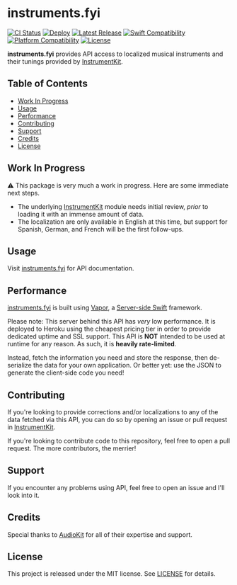 # instruments.fyi

[![CI Status](https://github.com/bdrelling/instruments.fyi/actions/workflows/tests.yml/badge.svg)](https://github.com/bdrelling/instruments.fyi/actions/workflows/tests.yml)
[![Deploy](https://github.com/bdrelling/instruments.fyi/actions/workflows/deploy_app.yml/badge.svg)](https://github.com/bdrelling/instruments.fyi/actions/workflows/deploy_app.yml)
[![Latest Release](https://img.shields.io/github/v/tag/bdrelling/InstrumentKit?color=blue&label=)](https://github.com/bdrelling/InstrumentKit/tags)
[![Swift Compatibility](https://img.shields.io/endpoint?url=https%3A%2F%2Fswiftpackageindex.com%2Fapi%2Fpackages%2Fbdrelling%2Finstruments.fyi%2Fbadge%3Ftype%3Dswift-versions&label=)](https://swiftpackageindex.com/bdrelling/instruments.fyi)
[![Platform Compatibility](https://img.shields.io/endpoint?url=https%3A%2F%2Fswiftpackageindex.com%2Fapi%2Fpackages%2Fbdrelling%2Finstruments.fyi%2Fbadge%3Ftype%3Dplatforms&label=)](https://swiftpackageindex.com/bdrelling/instruments.fyi)
[![License](https://img.shields.io/github/license/bdrelling/instruments.fyi?label=)](https://github.com/bdrelling/instruments.fyi/blob/main/LICENSE)

**instruments.fyi** provides API access to localized musical instruments and their tunings provided by [InstrumentKit](https://github.com/bdrelling/InstrumentKit).

## Table of Contents

- [Work In Progress](#work-in-progress)
- [Usage](#usage)
- [Performance](#performance)
- [Contributing](#contributing)
- [Support](#support)
- [Credits](#credits)
- [License](#license)

## Work In Progress

:warning: This package is very much a work in progress. Here are some immediate next steps.

- The underlying [InstrumentKit](https://github.com/bdrelling/InstrumentKit) module needs initial review, _prior_ to loading it with an immense amount of data.
- The localization are only available in English at this time, but support for Spanish, German, and French will be the first follow-ups.

## Usage

Visit [instruments.fyi](https://instruments.fyi/api) for API documentation.

## Performance

[instruments.fyi](https://instruments.fyi) is built using [Vapor](https://vapor.codes), a [Server-side Swift](https://www.swift.org/server/) framework.

Please note: This server behind this API has _very_ low performance. It is deployed to Heroku using the cheapest pricing tier in order to provide dedicated uptime and SSL support. This API is **NOT** intended to be used at runtime for any reason. As such, it is **heavily rate-limited**.

Instead, fetch the information you need and store the response, then de-serialize the data for your own application. Or better yet: use the JSON to generate the client-side code you need!

## Contributing

If you're looking to provide corrections and/or localizations to any of the data fetched via this API, you can do so by opening an issue or pull request in [InstrumentKit](https://github.com/bdrelling/InstrumentKit).

If you're looking to contribute code to this repository, feel free to open a pull request. The more contributors, the merrier!

## Support

If you encounter any problems using API, feel free to open an issue and I'll look into it.

## Credits

Special thanks to [AudioKit](https://github.com/AudioKit/AudioKit) for all of their expertise and support.

## License

This project is released under the MIT license. See [LICENSE](/LICENSE) for details.
